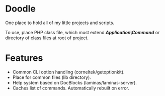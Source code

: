# Doodle
One place to hold all of my little projects and scripts.

To use, place PHP class file, which must extend ***Application\\Command*** or directory of class files at root of project. 

# Features
+ Common CLI option handling (corneltek/getoptionkit).
+ Place for common files (lib directory).
+ Help system based on DocBlocks (laminas/laminas-server).
+ Caches list of commands. Automatically rebuilt on error.

